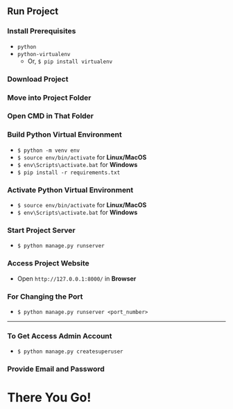 ## Run Project
### Install Prerequisites
- `python`
- `python-virtualenv`
    - Or, `$ pip install virtualenv`
### Download Project
### Move into Project Folder
### Open CMD in That Folder
### Build Python Virtual Environment
- `$ python -m venv env`
- `$ source env/bin/activate` for **Linux/MacOS**
- `$ env\Scripts\activate.bat` for **Windows**
- `$ pip install -r requirements.txt`
### Activate Python Virtual Environment
- `$ source env/bin/activate` for **Linux/MacOS**
- `$ env\Scripts\activate.bat` for **Windows**
### Start Project Server
- `$ python manage.py runserver`
### Access Project Website
- Open `http://127.0.0.1:8000/` in **Browser**
### For Changing the Port
- `$ python manage.py runserver <port_number>`

-----------------------------------------------------------------
### To Get Access Admin Account
- `$ python manage.py createsuperuser`
### Provide Email and Password

# There You Go!
 
